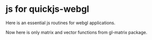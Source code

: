 # js for quickjs-webgl

Here is an essential js routines for webgl applications.

Now here is only matrix and vector functions from gl-matrix package.